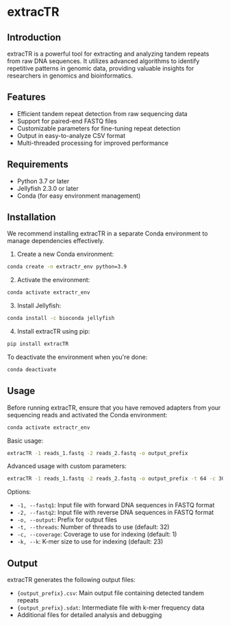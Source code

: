 # extracTR

## Introduction

extracTR is a powerful tool for extracting and analyzing tandem repeats from raw DNA sequences. It utilizes advanced algorithms to identify repetitive patterns in genomic data, providing valuable insights for researchers in genomics and bioinformatics.

## Features

- Efficient tandem repeat detection from raw sequencing data
- Support for paired-end FASTQ files
- Customizable parameters for fine-tuning repeat detection
- Output in easy-to-analyze CSV format
- Multi-threaded processing for improved performance

## Requirements

- Python 3.7 or later
- Jellyfish 2.3.0 or later
- Conda (for easy environment management)

## Installation

We recommend installing extracTR in a separate Conda environment to manage dependencies effectively.

1. Create a new Conda environment:

```bash
conda create -n extractr_env python=3.9
```

2. Activate the environment:

```bash
conda activate extractr_env
```

3. Install Jellyfish:

```bash
conda install -c bioconda jellyfish
```

4. Install extracTR using pip:

```bash
pip install extracTR
```

To deactivate the environment when you're done:

```bash
conda deactivate
```

## Usage

Before running extracTR, ensure that you have removed adapters from your sequencing reads and activated the Conda environment:

```bash
conda activate extractr_env
```

Basic usage:

```bash
extracTR -1 reads_1.fastq -2 reads_2.fastq -o output_prefix
```

Advanced usage with custom parameters:

```bash
extracTR -1 reads_1.fastq -2 reads_2.fastq -o output_prefix -t 64 -c 30 -k 25
```

Options:
- `-1, --fastq1`: Input file with forward DNA sequences in FASTQ format
- `-2, --fastq2`: Input file with reverse DNA sequences in FASTQ format
- `-o, --output`: Prefix for output files
- `-t, --threads`: Number of threads to use (default: 32)
- `-c, --coverage`: Coverage to use for indexing (default: 1)
- `-k, --k`: K-mer size to use for indexing (default: 23)

## Output

extracTR generates the following output files:
- `{output_prefix}.csv`: Main output file containing detected tandem repeats
- `{output_prefix}.sdat`: Intermediate file with k-mer frequency data
- Additional files for detailed analysis and debugging

